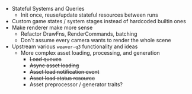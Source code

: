 - Stateful Systems and Queries
	- Init once, reuse/update stateful resources between runs
- Custom game states / system stages instead of hardcoded builtin ones
- Make renderer make more sense
	- Refactor DrawFns, RenderCommands, batching
	- Don't assume every camera wants to render the whole scene
- Upstream various `weaver-q3` functionality and ideas
	- More complex asset loading, processing, and generation
		- ~~Load queues~~
		- ~~Async asset loading~~
		- ~~Asset load notification event~~
		- ~~Asset load status resource~~
		- Asset preprocessor / generator traits?